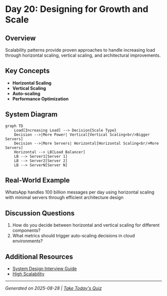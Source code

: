 # Day 20: Designing for Growth and Scale

## Overview
Scalability patterns provide proven approaches to handle increasing load through horizontal scaling, vertical scaling, and architectural improvements.

## Key Concepts
- **Horizontal Scaling**
- **Vertical Scaling**
- **Auto-scaling**
- **Performance Optimization**

## System Diagram
```mermaid
graph TD
    Load[Increasing Load] --> Decision{Scale Type}
    Decision -->|More Power| Vertical[Vertical Scaling<br/>Bigger Servers]
    Decision -->|More Servers| Horizontal[Horizontal Scaling<br/>More Servers]
    Horizontal --> LB[Load Balancer]
    LB --> Server1[Server 1]
    LB --> Server2[Server 2]
    LB --> ServerN[Server N]
```

## Real-World Example
WhatsApp handles 100 billion messages per day using horizontal scaling with minimal servers through efficient architecture design

## Discussion Questions
1. How do you decide between horizontal and vertical scaling for different components?
2. What metrics should trigger auto-scaling decisions in cloud environments?

## Additional Resources
- [System Design Interview Guide](https://github.com/donnemartin/system-design-primer)
- [High Scalability](http://highscalability.com/)

---
*Generated on 2025-08-28 | [Take Today's Quiz](../docs/quiz-2025-08-28.html)*
